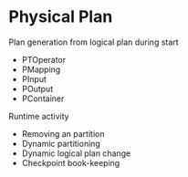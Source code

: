 # Physical Plan


Plan generation from logical plan during start

- PTOperator
- PMapping
- PInput
- POutput
- PContainer


Runtime activity
- Removing an partition
- Dynamic partitioning
- Dynamic logical plan change
- Checkpoint book-keeping
